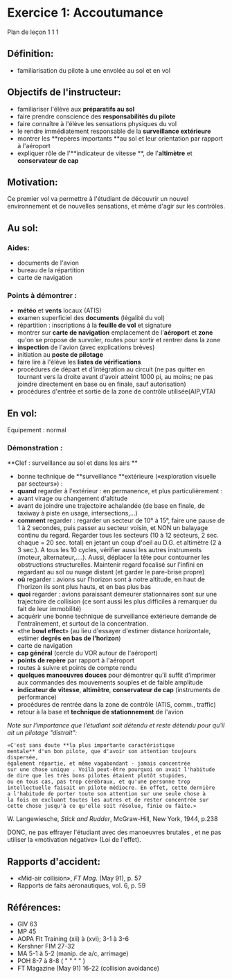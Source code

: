 # Exercice 1: Accoutumance

Plan de leçon 1 1 1 

## Définition:

- familiarisation du pilote à une envolée au sol et en vol 

## Objectifs de l'instructeur:

- familiariser l'élève aux **préparatifs au sol**
- faire prendre conscience des **responsabilités du pilote**
- faire connaître à l'élève les sensations physiques du vol 
- le rendre immédiatement responsable de la **surveillance extérieure**
- montrer les **repères importants **au sol et leur orientation par rapport à l'aéroport
- expliquer rôle de l'**indicateur de vitesse **, de l'**altimètre** et **conservateur de cap**

## Motivation: 

Ce premier vol va permettre à l'étudiant de découvrir
un nouvel environnement et de nouvelles sensations, et même d'agir
sur les contrôles. 

## Au sol: 

### Aides: 
- documents de l'avion 
- bureau de la répartition 
- carte de navigation 

### Points à démontrer : 
- **météo** et **vents** locaux (ATIS) 
- examen superficiel des **documents** (légalité du vol) 
- répartition : inscriptions à la **feuille de vol** et signature 
- montrer sur **carte de navigation** emplacement de l'**aéroport** et **zone** qu'on se propose de survoler, routes pour sortir et rentrer dans la zone 
- **inspection** de l'avion (avec explications brèves) 
- initiation au **poste de pilotage**
- faire lire à l'élève les **listes de vérifications**
- procédures de départ et d'intégration au circuit (ne pas quitter en tournant vers la droite avant d'avoir atteint 1000 pi,
au moins; ne pas joindre directement en base ou en finale, sauf autorisation)
- procédures d'entrée et sortie de la zone de contrôle utilisée(AIP,VTA) 

## En vol: 

<DT>Equipement : normal </DT>

### Démonstration :
**Clef : surveillance au sol et dans les airs **

- bonne technique de **surveillance **extérieure («exploration
visuelle par secteurs») : 
- **quand** regarder à l'extérieur : en permanence,
et plus particulièrement : 
- avant virage ou changement d'altitude 
- avant de joindre une trajectoire achalandée (de base en finale,
de taxiway à piste en usage, intersections,...) 
- **comment** regarder : regarder un secteur de 10° à 15°,
faire une pause de 1 à 2 secondes, puis passer au secteur voisin,
et NON un balayage continu du regard. Regarder tous les secteurs (10 à
12 secteurs, 2 sec. chaque = 20 sec. total) en jetant un coup d'oeil au
D.G. et altimètre (2 à 3 sec.). A tous les 10 cycles, vérifier
aussi les autres instruments (moteur, alternateur,....). Aussi, déplacer
la tête pour contourner les obstructions structurelles. 
Maintenir regard focalisé sur l'infini en regardant au sol ou
nuage distant (et garder le pare-brise propre)
- **où** regarder : avions sur l'horizon sont à notre
altitude, en haut de l'horizon ils sont plus hauts, et en bas plus bas
- **quoi** regarder : avions paraissant demeurer stationnaires sont
sur une trajectoire de collision (ce sont aussi les plus difficiles à
remarquer du fait de leur immobilité) 
- acquérir une bonne technique de surveillance extérieure
demande de l'entraînement, et surtout de la concentration. 
- «the **bowl effect**» (au lieu d'essayer d'estimer distance
horizontale, estimer **degrés en bas de l'horizon**) 
- carte de navigation 
- **cap général** (cercle du VOR autour de l'aéroport)
- **points de repère** par rapport à l'aéroport
- routes à suivre et points de compte rendu 
- **quelques manoeuvres douces** pour démontrer qu'il suffit
d'imprimer aux commandes des mouvements souples et de faible amplitude
- **indicateur de vitesse**, **altimètre**, **conservateur de cap** (instruments de performance) 
- procédures de rentrée dans la zone de contrôle (ATIS, comm., traffic) 
- retour à la base et **technique de stationnement** de l'avion

*Note sur l'importance que l'étudiant soit détendu
et reste détendu pour qu'il ait un pilotage "distrait":*

```
«C'est sans doute **la plus importante caractéristique
mentale** d'un bon pilote, que d'avoir son attention toujours dispersée,
également répartie, et même vagabondant - jamais concentrée
sur une chose unique . Voilà peut-être pourquoi on avait l'habitude
de dire que les très bons pilotes étaient plutôt stupides,
ou en tous cas, pas trop cérébraux, et qu'une personne trop
intellectuelle faisait un pilote médiocre. En effet, cette dernière
a l'habitude de porter toute son attention sur une seule chose à
la fois en excluant toutes les autres et de rester concentrée sur
cette chose jusqu'à ce qu'elle soit résolue, finie ou faite.»
```
W. Langewiesche, *Stick and Rudder*, McGraw-Hill, New York, 1944, p.238

DONC, ne pas effrayer l'étudiant avec des manoeuvres brutales
, et ne pas utiliser la «motivation négative» (Loi de l'effet). 

## Rapports d'accident:
- «Mid-air collision», *FT Mag.* (May 91), p. 57
- Rapports de faits aéronautiques, vol. 6, p. 59

## Références: 
- GIV 63
- MP 45
- AOPA Flt Training (xii) à (xvi); 3-1 à 3-6
- Kershner FIM 27-32
- MA 5-1 à 5-2 (manip. de a/c, arrimage)
- POH 8-7 à 8-8 ( " " " " )
- FT Magazine (May 91) 16-22 (collision avoidance)